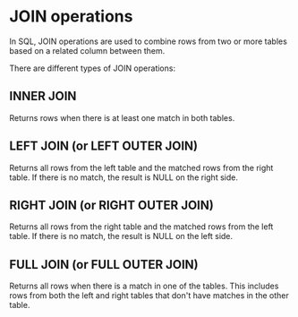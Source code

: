 # JOIN operations 
In SQL, JOIN operations are used to combine rows from two or more tables based on a related column between them.

There are different types of JOIN operations:

## INNER JOIN
Returns rows when there is at least one match in both tables.

## LEFT JOIN (or LEFT OUTER JOIN)
Returns all rows from the left table and the matched rows from the right table. If there is no match, the result is NULL on the right side.

## RIGHT JOIN (or RIGHT OUTER JOIN)
Returns all rows from the right table and the matched rows from the left table. If there is no match, the result is NULL on the left side.

## FULL JOIN (or FULL OUTER JOIN)
Returns all rows when there is a match in one of the tables. This includes rows from both the left and right tables that don't have matches in the other table.

